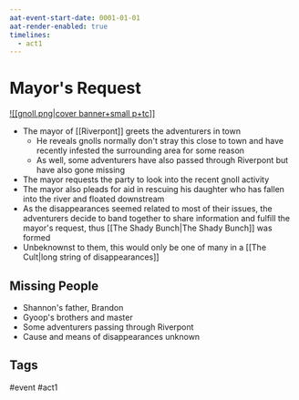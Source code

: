 ```yaml
---
aat-event-start-date: 0001-01-01
aat-render-enabled: true
timelines:
  - act1
---
```

# Mayor's Request
[![[gnoll.png|cover banner+small p+tc]]](gnoll.png)
- The mayor of [[Riverpont]] greets the adventurers in town 
	- He reveals gnolls normally don't stray this close to town and have recently infested the surrounding area for some reason
	- As well, some adventurers have also passed through Riverpont but have also gone missing
- The mayor requests the party to look into the recent gnoll activity
- The mayor also  pleads for aid in rescuing his daughter who has fallen into the river and floated downstream
- As the disappearances seemed related to most of their issues, the adventurers decide to band together to share information and fulfill the mayor's request, thus [[The Shady Bunch|The Shady Bunch]] was formed
- Unbeknownst to them, this would only be one of many in a [[The Cult|long string of disappearances]]

## Missing People
- Shannon's father, Brandon
- Gyoop's brothers and master
- Some adventurers passing through Riverpont
- Cause and means of disappearances unknown

## Tags
 #event #act1